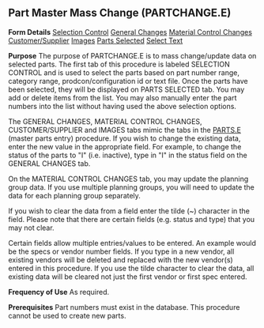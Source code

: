 ## Part Master Mass Change (PARTCHANGE.E)
<PageHeader />

**Form Details**
[Selection Control](../PARTCHANGE-E-1/README.md)
[General Changes](../PARTCHANGE-E-2/README.md)
[Material Control Changes](../PARTCHANGE-E-3/README.md)
[Customer/Supplier](../PARTCHANGE-E-4/README.md)
[Images](../PARTCHANGE-E-5/README.md)
[Parts Selected](../PARTCHANGE-E-6/README.md)
[Select Text](../PARTCHANGE-E-7/README.md)

**Purpose**
The purpose of PARTCHANGE.E is to mass change/update data on selected parts.
The first tab of this procedure is labeled SELECTION CONTROL and is used to
select the parts based on part number range, category range,
prodcon/configuration id or text file. Once the parts have been selected, they
will be displayed on PARTS SELECTED tab. You may add or delete items from the
list. You may also manually enter the part numbers into the list without
having used the above selection options.

The GENERAL CHANGES, MATERIAL CONTROL CHANGES, CUSTOMER/SUPPLIER and IMAGES
tabs mimic the tabs in the [PARTS.E](../PARTS-E/README.md) (master parts entry)
procedure. If you wish to change the existing data, enter the new value in the
appropriate field. For example, to change the status of the parts to "I" (i.e.
inactive), type in "I" in the status field on the GENERAL CHANGES tab.

On the MATERIAL CONTROL CHANGES tab, you may update the planning group data.
If you use multiple planning groups, you will need to update the data for each
planning group separately.

If you wish to clear the data from a field enter the tilde (~) character in
the field. Please note that there are certain fields (e.g. status and type)
that you may not clear.

Certain fields allow multiple entries/values to be entered. An example would
be the specs or vendor number fields. If you type in a new vendor, all
existing vendors will be deleted and replaced with the new vendor(s) entered
in this procedure. If you use the tilde character to clear the data, all
existing data will be cleared not just the first vendor or first spec entered.

**Frequency of Use**
As required.

**Prerequisites**
Part numbers must exist in the database. This procedure cannot be used to
create new parts.

<badge text= "Version 8.10.57 " vertical="middle" />

<PageFooter />
